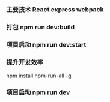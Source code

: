 ### 主要技术 React express webpack

### 打包 npm run dev:build
### 项目启动 npm run dev:start

### 提升开发效率
npm install npm-run-all -g
### 项目启动 npm run dev
